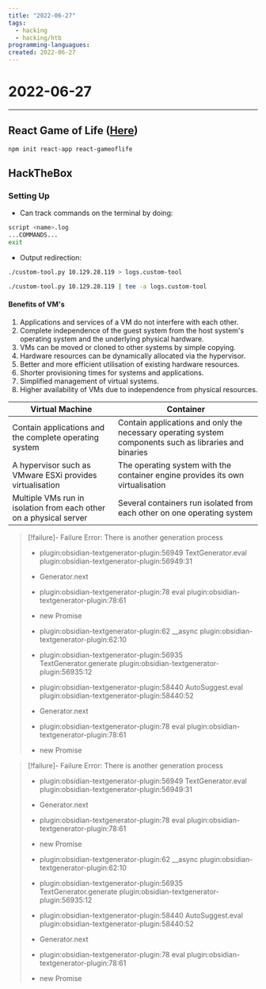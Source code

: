 ```yaml
---
title: "2022-06-27"
tags:
  - hacking
  - hacking/htb
programming-languagues:
created: 2022-06-27
---
```

# 2022-06-27
---
## React Game of Life ([Here](https://www.freecodecamp.org/news/create-gameoflife-with-react-in-one-hour-8e686a410174))

`npm init react-app react-gameoflife`

## HackTheBox
### Setting Up
- Can track commands on the terminal by doing:

```bash
script <name>.log
...COMMANDS...
exit
```

- Output redirection:

```bash
./custom-tool.py 10.129.28.119 > logs.custom-tool
```

```bash
./custom-tool.py 10.129.28.119 | tee -a logs.custom-tool
```

#### Benefits of VM's
1. Applications and services of a VM do not interfere with each other.
2. Complete independence of the guest system from the host system's operating system and the underlying physical hardware.
3. VMs can be moved or cloned to other systems by simple copying.
4. Hardware resources can be dynamically allocated via the hypervisor.
5. Better and more efficient utilisation of existing hardware resources.
6. Shorter provisioning times for systems and applications.
7. Simplified management of virtual systems.
8. Higher availability of VMs due to independence from physical resources.

| Virtual Machine                                                    | Container                                                                                              |
| ------------------------------------------------------------------ | ------------------------------------------------------------------------------------------------------ |
| Contain applications and the complete operating system             | Contain applications and only the necessary operating system components such as libraries and binaries |
| A hypervisor such as VMware ESXi provides virtualisation           | The operating system with the container engine provides its own virtualisation                         |
| Multiple VMs run in isolation from each other on a physical server | Several containers run isolated from each other on one operating system                                |

> [!failure]- Failure 
>   Error: There is another generation process
>   
>   - plugin:obsidian-textgenerator-plugin:56949 TextGenerator.eval
>     plugin:obsidian-textgenerator-plugin:56949:31
>   
>   - Generator.next
>   
>   - plugin:obsidian-textgenerator-plugin:78 eval
>     plugin:obsidian-textgenerator-plugin:78:61
>   
>   - new Promise
>   
>   - plugin:obsidian-textgenerator-plugin:62 __async
>     plugin:obsidian-textgenerator-plugin:62:10
>   
>   - plugin:obsidian-textgenerator-plugin:56935 TextGenerator.generate
>     plugin:obsidian-textgenerator-plugin:56935:12
>   
>   - plugin:obsidian-textgenerator-plugin:58440 AutoSuggest.eval
>     plugin:obsidian-textgenerator-plugin:58440:52
>   
>   - Generator.next
>   
>   - plugin:obsidian-textgenerator-plugin:78 eval
>     plugin:obsidian-textgenerator-plugin:78:61
>   
>   - new Promise
>   
>  

> [!failure]- Failure 
>   Error: There is another generation process
>   
>   - plugin:obsidian-textgenerator-plugin:56949 TextGenerator.eval
>     plugin:obsidian-textgenerator-plugin:56949:31
>   
>   - Generator.next
>   
>   - plugin:obsidian-textgenerator-plugin:78 eval
>     plugin:obsidian-textgenerator-plugin:78:61
>   
>   - new Promise
>   
>   - plugin:obsidian-textgenerator-plugin:62 __async
>     plugin:obsidian-textgenerator-plugin:62:10
>   
>   - plugin:obsidian-textgenerator-plugin:56935 TextGenerator.generate
>     plugin:obsidian-textgenerator-plugin:56935:12
>   
>   - plugin:obsidian-textgenerator-plugin:58440 AutoSuggest.eval
>     plugin:obsidian-textgenerator-plugin:58440:52
>   
>   - Generator.next
>   
>   - plugin:obsidian-textgenerator-plugin:78 eval
>     plugin:obsidian-textgenerator-plugin:78:61
>   
>   - new Promise
>   
>  
